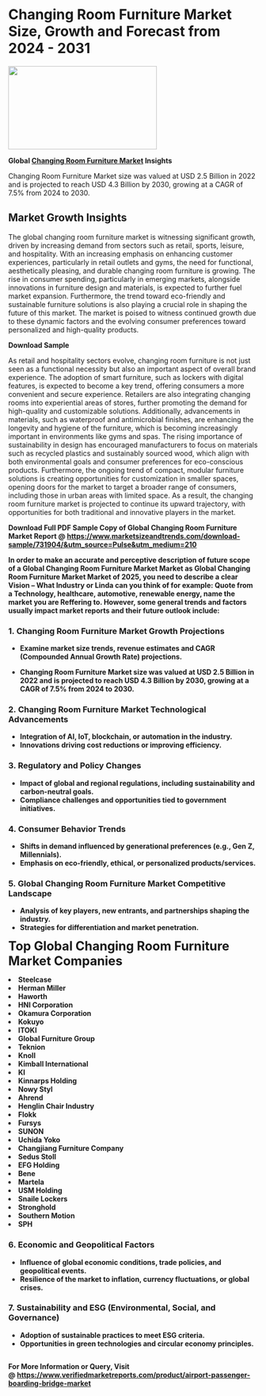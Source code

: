 <H1>Changing Room Furniture Market Size, Growth and Forecast from 2024 - 2031</H1><img class="aligncenter size-medium wp-image-584254" src="https://thirdeyenews.in/wp-content/uploads/2024/09/Global-Market-Research-300x168.jpeg" alt="" width="300" height="168" /><p><strong>Global&nbsp;<a href="https://www.marketsizeandtrends.com/download-sample/731904/&amp;utm_source=Pulse&amp;utm_medium=210">Changing Room Furniture Market</a> Insights</strong></p><p>Changing Room Furniture Market size was valued at USD 2.5 Billion in 2022 and is projected to reach USD 4.3 Billion by 2030, growing at a CAGR of 7.5% from 2024 to 2030.</p><p><h2>Market Growth Insights</h2> <p>The global changing room furniture market is witnessing significant growth, driven by increasing demand from sectors such as retail, sports, leisure, and hospitality. With an increasing emphasis on enhancing customer experiences, particularly in retail outlets and gyms, the need for functional, aesthetically pleasing, and durable changing room furniture is growing. The rise in consumer spending, particularly in emerging markets, alongside innovations in furniture design and materials, is expected to further fuel market expansion. Furthermore, the trend toward eco-friendly and sustainable furniture solutions is also playing a crucial role in shaping the future of this market. The market is poised to witness continued growth due to these dynamic factors and the evolving consumer preferences toward personalized and high-quality products.</p> <p><strong>Download Sample</strong></p> <p>As retail and hospitality sectors evolve, changing room furniture is not just seen as a functional necessity but also an important aspect of overall brand experience. The adoption of smart furniture, such as lockers with digital features, is expected to become a key trend, offering consumers a more convenient and secure experience. Retailers are also integrating changing rooms into experiential areas of stores, further promoting the demand for high-quality and customizable solutions. Additionally, advancements in materials, such as waterproof and antimicrobial finishes, are enhancing the longevity and hygiene of the furniture, which is becoming increasingly important in environments like gyms and spas. The rising importance of sustainability in design has encouraged manufacturers to focus on materials such as recycled plastics and sustainably sourced wood, which align with both environmental goals and consumer preferences for eco-conscious products. Furthermore, the ongoing trend of compact, modular furniture solutions is creating opportunities for customization in smaller spaces, opening doors for the market to target a broader range of consumers, including those in urban areas with limited space. As a result, the changing room furniture market is projected to continue its upward trajectory, with opportunities for both traditional and innovative players in the market.</p> <p><strong></p><p><span class=""><strong>Download Full PDF Sample Copy of Global Changing Room Furniture Market Report</strong> @ <a href="https://www.marketsizeandtrends.com/download-sample/731904/&amp;utm_source=Pulse&amp;utm_medium=210" target="_blank">https://www.marketsizeandtrends.com/download-sample/731904/&amp;utm_source=Pulse&amp;utm_medium=210</a></span></p><p>In order to make an accurate and perceptive description of future scope of a Global&nbsp;Changing Room Furniture Market Market as Global&nbsp;Changing Room Furniture Market Market of 2025, you need to describe a clear Vision &ndash; What Industry or Linda can you think of for example: Quote from a Technology, healthcare, automotive, renewable energy, name the market you are Reffering to. However, some general trends and factors usually impact market reports and their future outlook include:</p><h3>1.&nbsp;<strong>Changing Room Furniture Market Growth Projections</strong></h3><ul><li>Examine market size trends, revenue estimates and CAGR (Compounded Annual Growth Rate) projections.</li><li><p>Changing Room Furniture Market size was valued at USD 2.5 Billion in 2022 and is projected to reach USD 4.3 Billion by 2030, growing at a CAGR of 7.5% from 2024 to 2030.</p></li></ul><h3>2.&nbsp;<strong>Changing Room Furniture Market Technological Advancements</strong></h3><ul><li>Integration of AI, IoT, blockchain, or automation in the industry.</li><li>Innovations driving cost reductions or improving efficiency.</li></ul><h3>3.&nbsp;<strong>Regulatory and Policy Changes</strong></h3><ul><li>Impact of global and regional regulations, including sustainability and carbon-neutral goals.</li><li>Compliance challenges and opportunities tied to government initiatives.</li></ul><h3>4.&nbsp;<strong>Consumer Behavior Trends</strong></h3><ul><li>Shifts in demand influenced by generational preferences (e.g., Gen Z, Millennials).</li><li>Emphasis on eco-friendly, ethical, or personalized products/services.</li></ul><h3>5.&nbsp;<strong>Global Changing Room Furniture Market Competitive Landscape</strong></h3><ul><li>Analysis of key players, new entrants, and partnerships shaping the industry.</li><li>Strategies for differentiation and market penetration.</li></ul><p data-pm-slice="1 1 []"><span style="color: inherit; font-family: inherit; font-size: 25px;">Top Global Changing Room Furniture Market Companies</span></p><div class="" data-test-id=""><p><li>Steelcase</li><li> Herman Miller</li><li> Haworth</li><li> HNI Corporation</li><li> Okamura Corporation</li><li> Kokuyo</li><li> ITOKI</li><li> Global Furniture Group</li><li> Teknion</li><li> Knoll</li><li> Kimball International</li><li> KI</li><li> Kinnarps Holding</li><li> Nowy Styl</li><li> Ahrend</li><li> Henglin Chair Industry</li><li> Flokk</li><li> Fursys</li><li> SUNON</li><li> Uchida Yoko</li><li> Changjiang Furniture Company</li><li> Sedus Stoll</li><li> EFG Holding</li><li> Bene</li><li> Martela</li><li> USM Holding</li><li> Snaile Lockers</li><li> Stronghold</li><li> Southern Motion</li><li> SPH</li></p></div><h3>6.&nbsp;<strong>Economic and Geopolitical Factors</strong></h3><ul><li>Influence of global economic conditions, trade policies, and geopolitical events.</li><li>Resilience of the market to inflation, currency fluctuations, or global crises.</li></ul><h3>7.&nbsp;<strong>Sustainability and ESG (Environmental, Social, and Governance)</strong></h3><ul><li>Adoption of sustainable practices to meet ESG criteria.</li><li>Opportunities in green technologies and circular economy principles.</li></ul><h2><strong style="font-size: 14px;">For More Information or Query, Visit @&nbsp;</strong><a style="background-color: #ffffff; font-size: 14px;" href="https://www.marketsizeandtrends.com/report/changing-room-furniture-market/" target="_blank">https://www.verifiedmarketreports.com/product/airport-passenger-boarding-bridge-market</a></h2>
